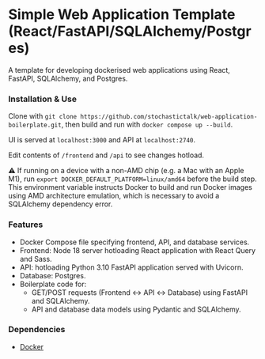 # Simple Web Application Template (React/FastAPI/SQLAlchemy/Postgres)

A template for developing dockerised web applications using React, FastAPI, SQLAlchemy, and Postgres.

### Installation & Use
Clone with `git clone https://github.com/stochastictalk/web-application-boilerplate.git`, then build and run with `docker compose up --build`.

UI is served at `localhost:3000` and API at `localhost:2740`.

Edit contents of `/frontend` and `/api` to see changes hotload.

:warning: If running on a device with a non-AMD chip (e.g. a Mac with an Apple M1), run `export DOCKER_DEFAULT_PLATFORM=linux/amd64` before the build step. This environment variable instructs Docker to build and run Docker images using AMD architecture emulation, which is necessary to avoid a SQLAlchemy dependency error.

### Features

* Docker Compose file specifying frontend, API, and database services.
* Frontend: Node 18 server hotloading React application with React Query and Sass.
* API: hotloading Python 3.10 FastAPI application served with Uvicorn.
* Database: Postgres.
* Boilerplate code for:
    * GET/POST requests (Frontend ↔ API ↔ Database) using FastAPI and SQLAlchemy.
    * API and database data models using Pydantic and SQLAlchemy.

### Dependencies

* [Docker](https://docs.docker.com/get-docker/)

